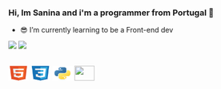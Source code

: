 ### Hi, Im Sanina and i'm a programmer from Portugal 👋

- 😎 I’m currently learning to be a Front-end dev
<p>
<img height="180em" src= "https://github-readme-stats.vercel.app/api?username=sanina13&theme=dracula&show_icons=true)](https://github.com/sanina13/github-readme-stats"/>
<img height="180em" src= "https://github-readme-stats.vercel.app/api/top-langs/?username=sanina13&layout=compact&theme=dracula&hide=nada)](https://github.com/sanina13/github-readme-stats"/>
</p>
<div style="display: inline_block"><br>
  <img align="center" height="30" width="40" src="https://raw.githubusercontent.com/devicons/devicon/master/icons/html5/html5-original.svg">
  <img align="center"  height="30" width="40" src="https://raw.githubusercontent.com/devicons/devicon/master/icons/css3/css3-original.svg">
  <img align="center"  height="30" width="40" src="https://raw.githubusercontent.com/devicons/devicon/master/icons/python/python-original.svg">
  <img align="center" height="30" width="40" 
       src="https://cdn.jsdelivr.net/gh/devicons/devicon/icons/java/java-original.svg">
</div>





